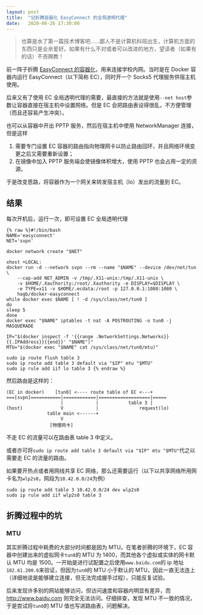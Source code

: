 ```yaml
---
layout: post
title:  "记折腾容器化 EasyConnect 的全局透明代理"
date:   2020-06-26 17:30:00
---
```

> 也算是水了第一篇技术博客吧……鄙人不是计算机科班出生，计算机方面的东西只是业余爱好。如果有什么不对或者可以改进的地方，望读者（如果有的话）不吝赐教！

前一阵子折腾 [EasyConnect 的容器化](https://github.com/Hagb/docker-easyconnect)，用来连接学校内网。当时是在 Docker 容器内运行 EasyConnect（以下简称 EC），同时开一个 Socks5 代理服务供宿主机使用。

后来又有了使用 EC 全局透明代理的需要，最直接的方法就是使用`--net host`参数让容器直接在宿主机中设置网络。但是 EC 会把路由表设得很乱，不方便管理（而且还容易产生冲突）。

也可以从容器中开出 PPTP 服务，然后在宿主机中使用 NetworkManager 连接，但是这样

1. 需要专门设置 EC 容器的路由指向物理网卡以防止路由回环，并且网络环境变更之后又需要重新设置；
2. 在镜像中加入 PPTP 服务端会使镜像体积增大，使用 PPTP 也会占用一定的资源。

于是改变思路，将容器作为一个网关来转发宿主机（lo）发出的流量到 EC。

## 结果

每次开机后，运行一次，即可设置 EC 全局透明代理

``` shell
{% raw %}#!/bin/bash
NAME='easyconnect'
NET='svpn'

docker network create "$NET"

xhost +LOCAL:
docker run -d --network svpn --rm --name "$NAME" --device /dev/net/tun \
    --cap-add NET_ADMIN -v /tmp/.X11-unix:/tmp/.X11-unix \
    -v $HOME/.Xauthority:/root/.Xauthority -e DISPLAY=$DISPLAY \
    -e TYPE=x11 -v $HOME/.ecdata:/root -p 127.0.0.1:1080:1080 \
    hagb/docker-easyconnect
while docker exec $NAME [ ! -d /sys/class/net/tun0 ]
do
sleep 5
done
docker exec "$NAME" iptables -t nat -A POSTROUTING -o tun0 -j MASQUERADE

IP="$(docker inspect -f '{{range .NetworkSettings.Networks}}{{.IPAddress}}{{end}}' "$NAME")"
MTU="$(docker exec "$NAME" cat /sys/class/net/tun0/mtu)"

sudo ip route flush table 3
sudo ip route add table 3 default via "$IP" mtu "$MTU"
sudo ip rule add iif lo table 3 {% endraw %}
```

然后路由是这样的：

```
(EC in docker)    [tun0] <---- route table of EC <---+
===[svpn]===========|============|===================|=====
                    |            |           table 3 |
(host)              V            |               request(lo)
               table main <------+
                    V
                [物理网卡]
```

不走 EC 的流量可以在路由表 table 3 中定义。

或者亦可将`sudo ip route add table 3 default via "$IP" mtu "$MTU"`代之以需要走 EC 的流量的路由。

如果要开热点或者用网线共享 EC 网络，那么还需要运行（以下以共享网络所用网卡名为`wlp2s0`，网段为`10.42.0.0/24`为例）

```
sudo ip route add table 3 10.42.0.0/24 dev wlp2s0
sudo ip rule add iif wlp2s0 table 3
```

## 折腾过程中的坑

### MTU

其实折腾过程中耗费的大部分时间都是因为 MTU。在笔者折腾的环境下，EC 容器中创建出来的虚拟网卡`tun0`的 MTU 为 1400，而其他各个虚拟或实体的网卡默认 MTU 均是 1500。一开始是进行试配置之后使用`www.baidu.com`的 ip 地址`182.61.200.6`来验证，但因为`tun0`的 MTU 小于默认的 MTU，因此一直无法连上（详细地说是能够建立连接，但无法完成握手过程），只能反复试验。

后来发现许多别的网站能够访问，但访问速度和容器内明显有差异，而 <http://www.baidu.com> 则完全无法访问。仔细排查，发现 MTU 不一致的情况，于是尝试将`tun0`的 MTU 值也写进路由表，问题解决。
